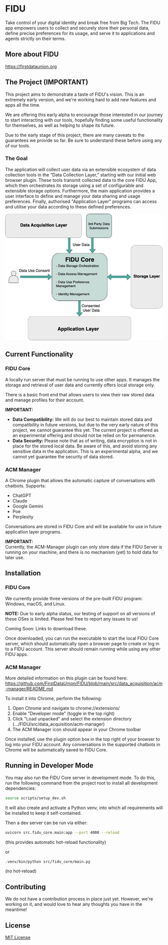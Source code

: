 # FIDU

Take control of your digital identity and break free from Big Tech. The FIDU app empowers users to collect and securely store their personal data, define precise preferences for its usage, and serve it to applications and agents strictly on their terms.

## More about FIDU

https://firstdataunion.org

## The Project (IMPORTANT)

This project aims to demonstrate a taste of FIDU's vision. This is an extremely early version, and we're working hard to add new features and apps all the time.

We are offering this early alpha to encourage those interested in our journey to start interacting with our tools, hopefully finding some useful functionality for themselves, as well as helping to shape its future.

Due to the early stage of this project, there are many caveats to the guarantees we provide so far. Be sure to understand these before using any of our tools.

### The Goal

The application will collect user data via an extensible ecosystem of data collection tools in the “Data Collection Layer,” starting with our initial web browser plugin. These tools transmit collected data to the core FIDU App, which then orchestrates its storage using a set of configurable and extensible storage options. Furthermore, the main application provides a user interface to define and manage your data sharing and usage preferences. Finally, authorised "Application Layer" programs can access and utilise your data according to these defined preferences.

![Architecture Diagram](docs/FIDUBasicDiagram.png)

## Current Functionality

### FIDU Core

A locally run server that must be running to use other apps. It manages the storage and retrieval of user data and currently offers local storage only.

There is a basic front end that allows users to view their raw stored data and manage profiles for their account.

**IMPORTANT:**

- **Data Compatibility:** We will do our best to maintain stored data and compatibility in future versions, but due to the very early nature of this project, we cannot guarantee this yet. The current project is offered as an experimental offering and should not be relied on for permanence.
- **Data Security:** Please note that as of writing, data encryption is not in place for the stored local data. Be aware of this, and avoid storing any sensitive data in the application. This is an experimental alpha, and we cannot yet guarantee the security of data stored.

### ACM Manager

A Chrome plugin that allows the automatic capture of conversations with chatbots. Supports:
- ChatGPT
- Claude
- Google Gemini
- Poe
- Perplexity

Conversations are stored in FIDU Core and will be available for use in future application layer programs.

**IMPORTANT:**  
Currently, the ACM-Manager plugin can only store data if the FIDU Server is running on your machine, and there is no mechanism (yet) to hold data for later use.

## Installation

### FIDU Core

We currently provide three versions of the pre-built FIDU program: Windows, macOS, and Linux.

**NOTE:** Due to early alpha status, our testing of support on all versions of these OSes is limited. Please feel free to report any issues to us!

Coming Soon: Links to download these.

Once downloaded, you can run the executable to start the local FIDU Core server, which should automatically open a browser page to create or log in to a FIDU account. This server should remain running while using any other FIDU apps.

### ACM Manager

More detailed information on this plugin can be found here:  
https://github.com/FirstDataUnion/FIDU/blob/main/src/data_acquisition/acm-manager/README.md

To install it into Chrome, perform the following:

1. Open Chrome and navigate to chrome://extensions/
2. Enable "Developer mode" (toggle in the top right)
3. Click "Load unpacked" and select the extension directory (.../FIDU/src/data_acquisition/acm-manager)
4. The ACM Manager icon should appear in your Chrome toolbar

Once installed, use the plugin option box in the top right of your browser to log into your FIDU account. Any conversations in the supported chatbots in Chrome will be automatically saved to FIDU Core.

## Running in Developer Mode

You may also run the FIDU Core server in development mode. To do this, run the following command from the project root to install all development dependencies:

```sh
source scripts/setup_dev.sh
```

It will also create and activate a Python venv, into which all requirements will be installed to keep it self-contained.

Then a dev server can be run via either:

```sh
uvicorn src.fidu_core.main:app --port 4000 --reload
```
(this provides automatic hot-reload functionality)

or

```sh
.venv/bin/python src/fidu_core/main.py
```
(no hot-reload)

## Contributing

We do not have a contribution process in place just yet. However, we're working on it, and would love to hear any thoughts you have in the meantime!

## License

[MIT License](LICENSE)
